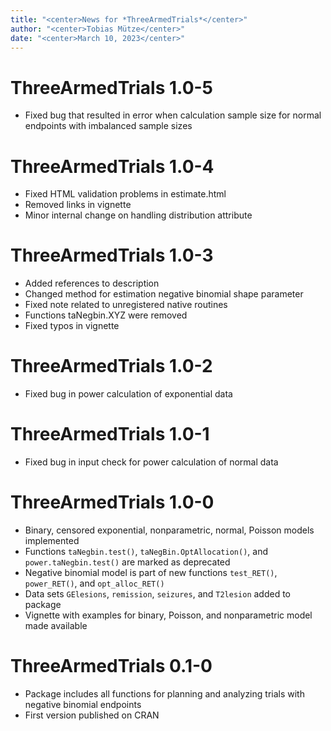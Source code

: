 ```yaml
---
title: "<center>News for *ThreeArmedTrials*</center>"
author: "<center>Tobias Mütze</center>"
date: "<center>March 10, 2023</center>"
---
```


# ThreeArmedTrials 1.0-5
* Fixed bug that resulted in error when calculation sample size for normal endpoints with imbalanced sample sizes


# ThreeArmedTrials 1.0-4
* Fixed HTML validation problems in estimate.html
* Removed links in vignette
* Minor internal change on handling distribution attribute

# ThreeArmedTrials 1.0-3
* Added references to description
* Changed method for estimation negative binomial shape parameter
* Fixed note related to unregistered native routines
* Functions taNegbin.XYZ were removed 
* Fixed typos in vignette

# ThreeArmedTrials 1.0-2
* Fixed bug in power calculation of exponential data

# ThreeArmedTrials 1.0-1
* Fixed bug in input check for power calculation of normal data

# ThreeArmedTrials 1.0-0

* Binary, censored exponential, nonparametric, normal, Poisson models implemented
* Functions `taNegbin.test()`, `taNegBin.OptAllocation()`, and `power.taNegbin.test()` are marked as deprecated
* Negative binomial model is part of new functions `test_RET()`, `power_RET()`, and `opt_alloc_RET()`
* Data sets `GElesions`, `remission`, `seizures`, and `T2lesion` added to package
* Vignette with examples for binary, Poisson, and nonparametric model made available

# ThreeArmedTrials 0.1-0

* Package includes all functions for planning and analyzing trials with negative binomial endpoints
* First version published on CRAN

